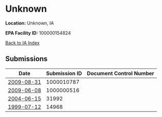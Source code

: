 # Unknown

**Location:** Unknown, IA

**EPA Facility ID:** 100000154824

[Back to IA Index](../../index.md)

## Submissions

| Date | Submission ID | Document Control Number |
|------|--------------|-------------------------|
| [2009-08-31](submissions/1000010787.md) | 1000010787 |  |
| [2009-06-08](submissions/1000000516.md) | 1000000516 |  |
| [2004-06-15](submissions/31992.md) | 31992 |  |
| [1999-07-12](submissions/14968.md) | 14968 |  |
